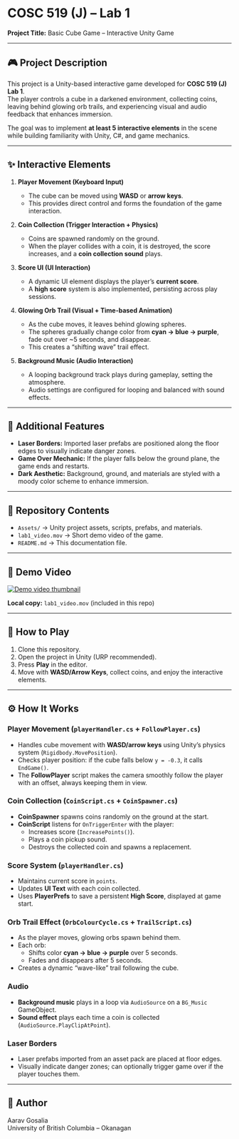 # COSC 519 (J) – Lab 1  
**Project Title:** Basic Cube Game – Interactive Unity Game  

---

## 🎮 Project Description  
This project is a Unity-based interactive game developed for **COSC 519 (J) Lab 1**.  
The player controls a cube in a darkened environment, collecting coins, leaving behind glowing orb trails, and experiencing visual and audio feedback that enhances immersion.  

The goal was to implement **at least 5 interactive elements** in the scene while building familiarity with Unity, C#, and game mechanics.  

---

## ✨ Interactive Elements  

1. **Player Movement (Keyboard Input)**  
   - The cube can be moved using **WASD** or **arrow keys**.  
   - This provides direct control and forms the foundation of the game interaction.  

2. **Coin Collection (Trigger Interaction + Physics)**  
   - Coins are spawned randomly on the ground.  
   - When the player collides with a coin, it is destroyed, the score increases, and a **coin collection sound** plays.  

3. **Score UI (UI Interaction)**  
   - A dynamic UI element displays the player’s **current score**.  
   - A **high score** system is also implemented, persisting across play sessions.  

4. **Glowing Orb Trail (Visual + Time-based Animation)**  
   - As the cube moves, it leaves behind glowing spheres.  
   - The spheres gradually change color from **cyan → blue → purple**, fade out over ~5 seconds, and disappear.  
   - This creates a “shifting wave” trail effect.  

5. **Background Music (Audio Interaction)**  
   - A looping background track plays during gameplay, setting the atmosphere.  
   - Audio settings are configured for looping and balanced with sound effects.  

---

## 🔹 Additional Features  
- **Laser Borders:** Imported laser prefabs are positioned along the floor edges to visually indicate danger zones.  
- **Game Over Mechanic:** If the player falls below the ground plane, the game ends and restarts.  
- **Dark Aesthetic:** Background, ground, and materials are styled with a moody color scheme to enhance immersion.  

---

## 📂 Repository Contents  
- `Assets/` → Unity project assets, scripts, prefabs, and materials.  
- `lab1_video.mov` → Short demo video of the game.  
- `README.md` → This documentation file.  

---

<h2>🎥 Demo Video</h2>
<a href="https://youtu.be/K5CQvbQmYfg" target="_blank">
  <img src="https://img.youtube.com/vi/K5CQvbQmYfg/hqdefault.jpg" alt="Demo video thumbnail" />
</a>
<p><strong>Local copy:</strong> <code>lab1_video.mov</code> (included in this repo)</p>


---

## 🚀 How to Play  
1. Clone this repository.  
2. Open the project in Unity (URP recommended).  
3. Press **Play** in the editor.  
4. Move with **WASD/Arrow Keys**, collect coins, and enjoy the interactive elements.  

---

## ⚙️ How It Works

### Player Movement (`playerHandler.cs` + `FollowPlayer.cs`)
- Handles cube movement with **WASD/arrow keys** using Unity’s physics system (`Rigidbody.MovePosition`).  
- Checks player position: if the cube falls below `y = -0.3`, it calls `EndGame()`.
- The **FollowPlayer** script makes the camera smoothly follow the player with an offset, always keeping them in view.

### Coin Collection (`CoinScript.cs` + `CoinSpawner.cs`)
- **CoinSpawner** spawns coins randomly on the ground at the start.  
- **CoinScript** listens for `OnTriggerEnter` with the player:
  - Increases score (`IncreasePoints()`).
  - Plays a coin pickup sound.
  - Destroys the collected coin and spawns a replacement.  

### Score System (`playerHandler.cs`)
- Maintains current score in `points`.  
- Updates **UI Text** with each coin collected.  
- Uses **PlayerPrefs** to save a persistent **High Score**, displayed at game start.

### Orb Trail Effect (`OrbColourCycle.cs` + `TrailScript.cs`)
- As the player moves, glowing orbs spawn behind them.  
- Each orb:
  - Shifts color **cyan → blue → purple** over 5 seconds.
  - Fades and disappears after 5 seconds.
- Creates a dynamic “wave-like” trail following the cube.

### Audio
- **Background music** plays in a loop via `AudioSource` on a `BG_Music` GameObject.  
- **Sound effect** plays each time a coin is collected (`AudioSource.PlayClipAtPoint`).

### Laser Borders
- Laser prefabs imported from an asset pack are placed at floor edges.  
- Visually indicate danger zones; can optionally trigger game over if the player touches them.

---

## 👤 Author  
Aarav Gosalia  
University of British Columbia – Okanagan 
